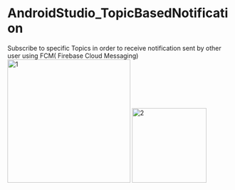 # AndroidStudio_TopicBasedNotification
Subscribe to specific Topics in order to receive notification sent by other user using FCM( Firebase Cloud Messaging)
<img width="276" alt="1" src="https://user-images.githubusercontent.com/92379986/158917738-0efb3712-e310-4db4-a534-080b7346d8ee.PNG">
<img width="167" alt="2" src="https://user-images.githubusercontent.com/92379986/158917741-e7fbc963-1857-4f51-bd20-b9af420ea2cf.PNG">
